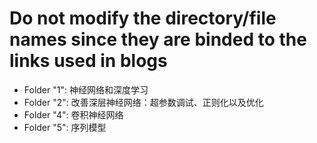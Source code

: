 # Do not modify the directory/file names since they are binded to the links used in blogs

- Folder "1": 神经网络和深度学习
- Folder "2": 改善深层神经网络：超参数调试、正则化以及优化
- Folder "4": 卷积神经网络
- Folder "5": 序列模型

